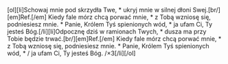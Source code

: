 [ol][li]Schowaj mnie pod skrzydła Twe, * ukryj mnie w silnej dłoni Swej.[br/][em]Ref.[/em] Kiedy fale mórz chcą porwać mnie, * z Tobą wzniosę się, podniesiesz mnie. * Panie, Królem Tyś spienionych wód, * ja ufam Ci, Ty jesteś Bóg.[/li][li]Odpocznę dziś w ramionach Twych, * dusza ma przy Tobie będzie trwać.[br/][em]Ref.[/em] Kiedy fale mórz chcą porwać mnie, * z Tobą wzniosę się, podniesiesz mnie. * Panie, Królem Tyś spienionych wód, * / ja ufam Ci, Ty jesteś Bóg. /×3[/li][/ol]